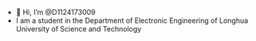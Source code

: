 - 👋 Hi, I’m @D1124173009
- I am a student in the Department of Electronic Engineering of Longhua University of Science and Technology
<!---
D1124173009/D1124173009 is a ✨ special ✨ repository because its `README.md` (this file) appears on your GitHub profile.
You can click the Preview link to take a look at your changes.
--->
